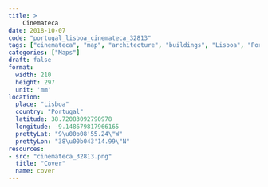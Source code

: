 ```yaml
---
title: > 
    Cinemateca
date: 2018-10-07
code: "portugal_lisboa_cinemateca_32813"
tags: ["cinemateca", "map", "architecture", "buildings", "Lisboa", "Portugal"]
categories: ["Maps"]
draft: false
format:
  width: 210
  height: 297
  unit: 'mm'
location:
  place: "Lisboa"
  country: "Portugal"
  latitude: 38.72083092790978
  longitude: -9.148679817966165
  prettyLat: "9\u00b08'55.24\"W"
  prettyLon: "38\u00b043'14.99\"N"
resources:
- src: "cinemateca_32813.png"
  title: "Cover"
  name: cover
---
```

